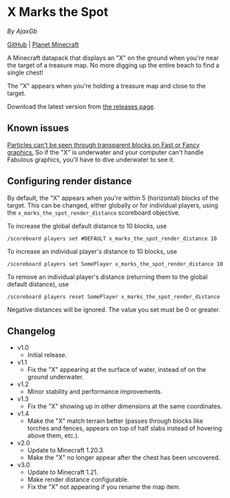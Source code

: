 # X Marks the Spot
*By AjaxGb*

[GitHub](https://github.com/AjaxGb/XMarksTheSpot/) | [Planet Minecraft](https://www.planetminecraft.com/data-pack/x-marks-the-spot-5565485/)

A Minecraft datapack that displays an "X" on the ground when you're near the target of a treasure map. No more digging up the entire beach to find a single chest!

The "X" appears when you're holding a treasure map and close to the target.

Download the latest version from [the releases page](https://github.com/AjaxGb/XMarksTheSpot/releases).

## Known issues

[Particles can't be seen through transparent blocks on Fast or Fancy graphics.](https://bugs.mojang.com/browse/MC-188529) So if the "X" is underwater and your computer can't handle Fabulous graphics, you'll have to dive underwater to see it.

## Configuring render distance

By default, the "X" appears when you're within 5 (horizontal) blocks of the target. This can be changed, either globally or for individual players, using the `x_marks_the_spot_render_distance` scoreboard objective.

To increase the global default distance to 10 blocks, use
```
/scoreboard players set #DEFAULT x_marks_the_spot_render_distance 10
```

To increase an individual player's distance to 10 blocks, use
```
/scoreboard players set SomePlayer x_marks_the_spot_render_distance 10
```

To remove an individual player's distance (returning them to the global default distance), use
```
/scoreboard players reset SomePlayer x_marks_the_spot_render_distance
```

Negative distances will be ignored. The value you set must be 0 or greater.

## Changelog

- v1.0
    - Initial release.
- v1.1
    - Fix the "X" appearing at the surface of water, instead of on the ground underwater.
- v1.2
    - Minor stability and performance improvements.
- v1.3
    - Fix the "X" showing up in other dimensions at the same coordinates.
- v1.4
    - Make the "X" match terrain better (passes through blocks like torches and fences, appears on top of half slabs instead of hovering above them, etc.).
- v2.0
    - Update to Minecraft 1.20.3.
    - Make the "X" no longer appear after the chest has been uncovered.
- v3.0
    - Update to Minecraft 1.21.
    - Make render distance configurable.
    - Fix the "X" not appearing if you rename the map item.
